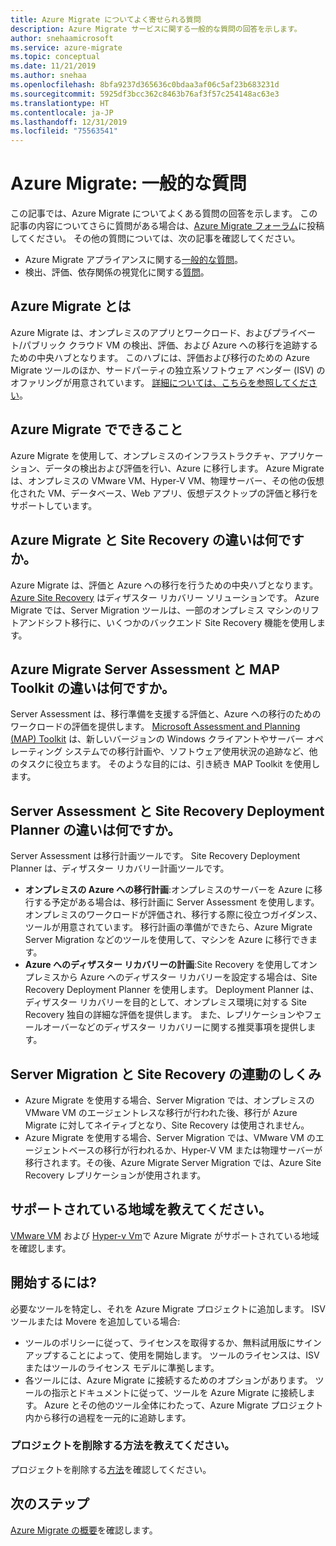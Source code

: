 ```yaml
---
title: Azure Migrate についてよく寄せられる質問
description: Azure Migrate サービスに関する一般的な質問の回答を示します。
author: snehaamicrosoft
ms.service: azure-migrate
ms.topic: conceptual
ms.date: 11/21/2019
ms.author: snehaa
ms.openlocfilehash: 8bfa9237d365636c0bdaa3af06c5af23b683231d
ms.sourcegitcommit: 5925df3bcc362c8463b76af3f57c254148ac63e3
ms.translationtype: HT
ms.contentlocale: ja-JP
ms.lasthandoff: 12/31/2019
ms.locfileid: "75563541"
---
```

# <a name="azure-migrate-common-questions"></a>Azure Migrate: 一般的な質問

この記事では、Azure Migrate についてよくある質問の回答を示します。 この記事の内容についてさらに質問がある場合は、[Azure Migrate フォーラム](https://aka.ms/AzureMigrateForum)に投稿してください。 その他の質問については、次の記事を確認してください。

- Azure Migrate アプライアンスに関する[一般的な質問](common-questions-appliance.md)。
- 検出、評価、依存関係の視覚化に関する[質問](common-questions-discovery-assessment.md)。


## <a name="what-is-azure-migrate"></a>Azure Migrate とは

Azure Migrate は、オンプレミスのアプリとワークロード、およびプライベート/パブリック クラウド VM の検出、評価、および Azure への移行を追跡するための中央ハブとなります。 このハブには、評価および移行のための Azure Migrate ツールのほか、サードパーティの独立系ソフトウェア ベンダー (ISV) のオファリングが用意されています。 [詳細については、こちらを参照してください](migrate-services-overview.md)。


## <a name="what-can-i-do-with-azure-migrate"></a>Azure Migrate でできること

Azure Migrate を使用して、オンプレミスのインフラストラクチャ、アプリケーション、データの検出および評価を行い、Azure に移行します。 Azure Migrate は、オンプレミスの VMware VM、Hyper-V VM、物理サーバー、その他の仮想化された VM、データベース、Web アプリ、仮想デスクトップの評価と移行をサポートしています。 

## <a name="whats-the-difference-between-azure-migrate-and-site-recovery"></a>Azure Migrate と Site Recovery の違いは何ですか。

Azure Migrate は、評価と Azure への移行を行うための中央ハブとなります。 [Azure Site Recovery](../site-recovery/site-recovery-overview.md) はディザスター リカバリー ソリューションです。 Azure Migrate では、Server Migration ツールは、一部のオンプレミス マシンのリフトアンドシフト移行に、いくつかのバックエンド Site Recovery 機能を使用します。

## <a name="whats-the-difference-between-azure-migrate-server-assessment-and-the-map-toolkit"></a>Azure Migrate Server Assessment と MAP Toolkit の違いは何ですか。

Server Assessment は、移行準備を支援する評価と、Azure への移行のためのワークロードの評価を提供します。 [Microsoft Assessment and Planning (MAP) Toolkit](https://www.microsoft.com/download/details.aspx?id=7826) は、新しいバージョンの Windows クライアントやサーバー オペレーティング システムでの移行計画や、ソフトウェア使用状況の追跡など、他のタスクに役立ちます。 そのような目的には、引き続き MAP Toolkit を使用します。

## <a name="whats-the-difference-between-server-assessment-and-the-site-recovery-deployment-planner"></a>Server Assessment と Site Recovery Deployment Planner の違いは何ですか。

Server Assessment は移行計画ツールです。 Site Recovery Deployment Planner は、ディザスター リカバリー計画ツールです。

- **オンプレミスの Azure への移行計画**:オンプレミスのサーバーを Azure に移行する予定がある場合は、移行計画に Server Assessment を使用します。 オンプレミスのワークロードが評価され、移行する際に役立つガイダンス、ツールが用意されています。 移行計画の準備ができたら、Azure Migrate Server Migration などのツールを使用して、マシンを Azure に移行できます。
- **Azure へのディザスター リカバリーの計画**:Site Recovery を使用してオンプレミスから Azure へのディザスター リカバリーを設定する場合は、Site Recovery Deployment Planner を使用します。 Deployment Planner は、ディザスター リカバリーを目的として、オンプレミス環境に対する Site Recovery 独自の詳細な評価を提供します。 また、レプリケーションやフェールオーバーなどのディザスター リカバリーに関する推奨事項を提供します。

## <a name="how-does-server-migration-work-with-site-recovery"></a>Server Migration と Site Recovery の連動のしくみ

- Azure Migrate を使用する場合、Server Migration では、オンプレミスの VMware VM のエージェントレスな移行が行われた後、移行が Azure Migrate に対してネイティブとなり、Site Recovery は使用されません。
- Azure Migrate を使用する場合、Server Migration では、VMware VM のエージェントベースの移行が行われるか、Hyper-V VM または物理サーバーが移行されます。その後、Azure Migrate Server Migration では、Azure Site Recovery レプリケーションが使用されます。


## <a name="which-geographies-are-supported"></a>サポートされている地域を教えてください。

[VMware VM](https://docs.microsoft.com/azure/migrate/migrate-support-matrix-vmware#azure-migrate-projects) および [Hyper-v Vm](https://docs.microsoft.com/azure/migrate/migrate-support-matrix-hyper-v#azure-migrate-projects)で Azure Migrate がサポートされている地域を確認します。

## <a name="how-do-i-get-started"></a>開始するには?

必要なツールを特定し、それを Azure Migrate プロジェクトに追加します。 ISV ツールまたは Movere を追加している場合:
- ツールのポリシーに従って、ライセンスを取得するか、無料試用版にサインアップすることによって、使用を開始します。 ツールのライセンスは、ISV またはツールのライセンス モデルに準拠します。
- 各ツールには、Azure Migrate に接続するためのオプションがあります。 ツールの指示とドキュメントに従って、ツールを Azure Migrate に接続します。
Azure とその他のツール全体にわたって、Azure Migrate プロジェクト内から移行の過程を一元的に追跡します。

### <a name="how-do-i-delete-a-project"></a>プロジェクトを削除する方法を教えてください。

プロジェクトを削除する[方法](how-to-delete-project.md)を確認してください。 






## <a name="next-steps"></a>次のステップ
[Azure Migrate の概要](migrate-services-overview.md)を確認します。
